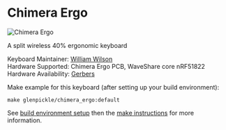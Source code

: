 # Chimera Ergo

![Chimera Ergo](https://imgur.com/AA6ycMQ.jpg)

A split wireless 40% ergonomic keyboard 

Keyboard Maintainer: [William Wilson](https://github.com/GlenPickle)  
Hardware Supported: Chimera Ergo PCB, WaveShare core nRF51822  
Hardware Availability: [Gerbers](https://github.com/GlenPickle/Chimera/tree/master/ergo/gerbers)

Make example for this keyboard (after setting up your build environment):

    make glenpickle/chimera_ergo:default

See [build environment setup](https://docs.qmk.fm/#/getting_started_build_tools) then the [make instructions](https://docs.qmk.fm/#/getting_started_make_guide) for more information.

